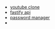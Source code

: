 - [youtube clone](https://www.youtube.com/watch?v=hPck3Q13wdE)
- [fastify api](https://www.youtube.com/watch?v=LMoMHP44-xM)
- [password manager](https://www.youtube.com/watch?v=wHVzfjrD1Xg)
- 